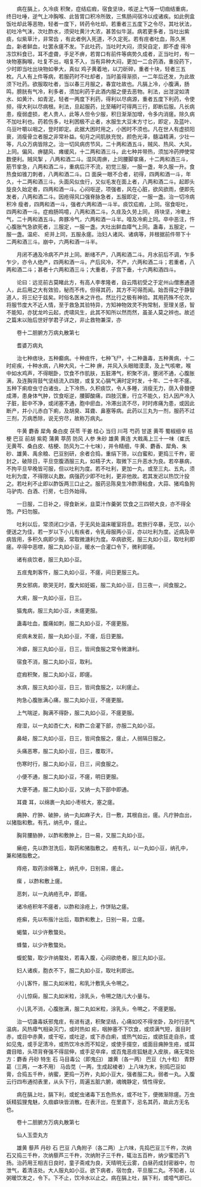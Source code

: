 <!-- { "loadSidebar": true } -->
　　病在膈上，久冷痰 积聚，症结疝瘕，宿食坚块，咳逆上气等一切痼结重病，终日吐唾，逆气上冲胸喉、此皆胃口积冷所致，三焦肠间宿冷以成诸疾。如此例盒饭吐却此等恶物，轻者一度下，转药令吐却。若重者三五度下之令尽，其吐状法，初吐冷气沫，次吐酢水，须臾吐黄汁大浓，甚苦似牛涎。病若更多者，当吐出紫痰，似紫草汁，非常齿 ，有此者例入死道，不久定死。若有疰者吐血，陈久黑血，新者鲜血，吐罢永瘥不发。下此吐药，当吐时大闷，须臾自定，即不虚 得冷冻饮料食已，耳不虚聋，手足不痹，若胃口有前件等病势久成者，正当吐时，有一块物塞胸喉，吐复不出，咽复不入，当有异种大闷，更加一二合药酒，重投药下，少时即当吐出块物如拳大，真似 鸡子黄着地，以刀斫碎，重者十块，轻者三五枚。凡人有上件等病，若服药时不吐却者，当时虽得渐损，一二年后还发，为此故须下吐药。欲服取吐者，当以春三月服之，春宜吐故也。凡膈上冷，小腹满，肠鸣，膀胱有气冷，利多者，须加利药于此酒内服之便去恶物。利法，出泔淀如清水、如黄汁、如青泥，轻者一两度下利药，得利以尽病源，重者五度下利药，令使频，得大利以尽病根。利法，旦起服药，比至晡时可得两三行，即断后服。凡长病患，瘦弱虚损，老人贵人，此等人但令少服，积日渐渐加增，令多内消瘥。除久病不加吐利也。药若伤多，吐利困极不止者，水服生大豆末方寸匕，即定，及蓝叶、乌豆叶嚼以咽之，登时即定。此据大困时用之，小困时不须也。凡在世人有虚损阳衰，消瘦骨立者服之非常补益。旬月之间肌肤充悦，颜色光泽，髓溢精满，少壮一等，凡众万病皆除之。治一切风病疠节风，二十两和酒五斗，贼风、热风、大风，上同。偏风、痹腿风、瘫缓风，十二两和酒三斗。此七种并带热，须加冷药押使常数便利。贼风掣 ，八两和酒二斗。湿风周痹，上同腰脚挛痛，十二两和酒三斗，筋节挛急，八两和酒二斗，重病后汗不流，初觉三服，一服一盏，年久服一升。食热食如锥刀刺者，八两和酒二斗。口 面戾一眼不合者，初得，四两和酒一斗，年久，十二两和酒三斗。头面风似虫行，又似毛发在面上者，八两和酒二斗。起即头旋良久始定者，四两和酒一斗。心闷呕逆，项强者，风在心脏，欲风欲雨，便即先发者，八两和酒二斗。因疮得风口强脊脉急者，五服即定，一服一盏。治一切冷病积冷 瘦者，四两和酒一斗，强者六两和酒一斗半。痰饮疝瘕，上同。宿食呕吐，四两和酒一斗。症瘕肠鸣噫，八两和酒二斗。久疰及久劳上同， 痔块坚，冷嗽上气，二十两和酒五斗。奔豚冷气，六两和酒一斗半。噎及冷痢上同。卒中恶注，忤心腹胀气急欲死者，三服定，一服一盏。大吐出鲜血瘴气上同。蛊毒，五服定，一服一盏。温疟、 疟并上同，五服永瘥。治妇人诸风、诸病等，并根据前件带下十二两和酒三斗。崩中，六两和酒一斗半。

　　月闭不通及冷病不产并上同。断绪不产，八两和酒二斗。月水前后不调，乍多乍少，亦令人绝产，四两和酒一斗。产后风冷，不产，六两和酒二斗；若重者，八两和酒二斗；甚者十六两和酒三斗；大重者，子宫下垂，十六两和酒四斗。

　　论曰：远览前古莫睹此方，有高人李孝隆者，自云隋初受之于定州山僧惠通道人，此后用之大有效验，秘而不传。但得其药，其方不可得而闻。始吾得之于静智道人，将三纪于兹矣。时俗名医未之许也。然比行之极有神验。其用药殊不伦次，将服节度大不近人情，至于救急其验特异，方知神物效灵不拘常制，至理关感，智不能知，亦犹龙吟云起，虎啸风生，此其不知所以然而然，虽圣人莫之辨也。故述之篇末以贻后世好学君子详之，非止救物兼深，亦

　　卷十二胆腑方万病丸散第七

　　耆婆万病丸

　　治七种痞块，五种癫病。十种疰忤，七种飞尸，十二种蛊毒，五种黄病，十二时疟疾，十种水病，八种大风，十二种 痹，并风入头眼暗漠漠，及上气咳嗽，喉中如水鸡声，不得眠卧，饮食不作肌肤，五脏滞气，积聚不消，壅闭不通，心腹胀满，及连胸背鼓气坚结流入四肢，或复叉心膈气满时定时发，十年、二十年不瘥。五种下痢疳虫寸白诸虫，上下冷热，久积痰饮，令人多睡，消瘦无力，荫入骨髓便成滞，患身体气肿，饮食呕逆，腰脚酸痛，四肢沉重，行立不能久，妇人因产冷入子脏，脏中不净，或闭塞不通，胞中瘀血，冷滞出流不尽，时时疼痛为患，或因此断产，并小儿赤白下痢，及胡臭、耳聋、鼻塞等病。此药以三丸为一剂，服药不过三剂，万病悉除，说无穷尽，故称万病丸。

　　牛黄 麝香 犀角 桑白皮 茯苓 干姜 桂心 当归 川芎 芍药 甘遂 黄芩 蜀椒细辛 桔梗 巴豆 前胡 紫菀 蒲黄 葶苈 防风 人参 朱砂 雄黄 黄连 大戟禹上三十一味（崔氏无黄芩、桑白皮、桔梗、防风为二十七味），并令精细，牛黄、麝香、犀角、朱砂、雄黄、禹余粮、巴豆别研，余者合捣，重绢下筛，以白蜜和，更捣三千杵，密封之，破除日，平旦空腹酒服三丸，如梧子大，取微下三升恶水为良。若卒暴病，不拘平旦早晚皆可服，但以吐利为度。若不吐利，更加一丸，或至三丸、五丸，须吐利为度，不得限以丸数。病强药少即不吐利，更非他故。若其发迟以热饮汁投之。若吐利不止即以酢饭两三口止之。服药忌陈臭生冷酢滑粘食，大蒜、猪鸡鱼狗马驴肉、白酒、行房，七日外始得。

　　一日服，二日补之，得食新米，韭菜汁作羹粥 饮食之三四顿大良，亦不得全饱。产妇勿服。

　　吐利以后，常须闭口少语，于无风处温床暖室将息。若旅行卒暴，无饮，以小便送之为佳，若一岁以下小儿有疾者，令乳母服两小豆，亦以吐利为度。近病及卒病皆用，多积久病即少服，常取微溏利为度。卒病欲死，服三丸如小豆，取吐利即瘥。卒得中恶噤，服二丸如小豆，暖水一合灌口令下，微利即瘥。

　　诸有痰饮者，服三丸如小豆。

　　五疰鬼刺客忤，服二丸如小豆，不瘥，间日更服三丸。

　　男女邪病，歌哭无时，腹大如妊娠，服二丸如小豆，日三夜一，间食服之。

　　大痢，服一丸如小豆，日三。

　　猫鬼病，服三丸如小豆，未瘥更服。

　　蛊毒吐血，腹痛如刺，服二丸如小豆，不瘥更服。

　　疟病未发前，服一丸如小豆，不瘥，后日更服。

　　冷癖，服三丸如小豆，日三，皆间食服之常令微溏利。

　　宿食不消，服二丸如小豆，取利。

　　症瘕积聚，服二丸如小豆，即瘥。

　　水病，服三丸如小豆，日三，皆间食服之，以利瘥止。

　　拘急心腹胀满心痛，服二丸如小豆，不瘥更服。

　　上气喘逆，胸满不得卧，服二丸如小豆，不瘥更服。

　　疳湿，以一丸如杏仁大，和酢二合灌下部，亦服二丸如小豆。

　　鼻衄，服二丸如小豆，日三，皆间食服之，瘥止，人弱隔日服之。

　　头痛恶寒，服二丸如小豆，日三，覆取汗。

　　伤寒时行，服二丸如小豆，日三，间食服之。

　　小便不通，服二丸如小豆，不瘥，明日更服。

　　大便不通，服二丸如小豆，又纳一丸下部中即通。

　　耳聋 耳，以绵裹一丸如小枣核大，塞之瘥。

　　痈肿、疔肿、破肿，纳一丸如麻子大，日一敷，其根自出，瘥。凡疔肿血出，以猪脂和敷。有孔，纳孔中，瘥止。

　　胸背腰胁肿，以酢和敷肿上，日一易，又服二丸如小豆。

　　癞疮，先以酢泔洗后，取药和猪脂敷之。 疮有孔，以一丸如小豆，纳孔中，兼和猪脂敷之。

　　痔疮，取药涂绵箸上，纳孔中，日别易，瘥止。

　　瘰 ，以酢和敷上瘥。

　　恶刺，以一丸纳疮孔中，即瘥。

　　诸冷疮积年不瘥者，以酢和涂疮上，作饼贴之瘥。

　　疮癣，先以布揩汁出后，取酢和敷上，日别一易，立瘥。

　　蝎螫，以少许敷螫处。

　　蜂螫，以少许敷螫处。

　　蝮蛇螯，取少许纳螯处，若毒入腹，心闷欲绝者，服三丸如小豆。

　　妇人诸疾，胞衣不下，服二丸如小豆，取吐利即出。

　　小儿客忤，服二丸如米粒，和乳汁敷乳头令嗍之。

　　小儿惊痫，服二丸如米粒，涂乳头，令嗍之随儿大小量与。

　　小儿乳不消，心腹胀满，服二丸如米粒，涂乳头，令嗍之，不瘥更服。

　　治一切蛊毒妖邪鬼疰，有进有退，积聚坚结，心痛如咬不得坐卧，及时行恶气温病，风热瘴气相染灭门，或时热如 疟，咽肿塞不下饮食，或烦满气短，面目时赤，或目中赤黄，或干呕，或吐逆，或下赤白痢，或热气如云，或欲狂走自杀，或如见鬼，或手足清冷，或热饮冷水而不知足，或使手掇空，或面目痈肿生疮，或耳聋目暗，头项背脊强不得屈伸，或手足卒痒，或百鬼恶疰狐魅走入皮肤，痛无常处方：麝香 丹砂 特生 石 马目毒公（即鬼臼） 雄黄（各一两） 巴豆（九十粒） 青野葛（三两，一本不用） 马齿苋（一两，生成起棱者）上八味为末，别捣巴豆如膏，合捣五千杵，纳蜜，更捣一万杵，丸如小豆大，强者服二丸，弱者一丸。入腹云行四布通彻表里，从头下行，周遍五脏六腑，魂魄静定，情性得安。

　　病在膈上吐，膈下利，或蛇虫诸毒下五色热水，或不吐下，便微渐除瘥。万虫妖精狐狸鬼魅，久痼癖块皆消散。在表汗出，在里直下，忌名其药，故此方无名也。

　　卷十二胆腑方万病丸散第七

　　仙人玉壶丸方

　　雄黄 藜芦 丹砂 石 巴豆 八角附子（各二两）上六味，先捣巴豆三千杵，次纳 石又捣三千杵，次纳藜芦三千杵，次纳附子三千杵，辄治五百杵，纳少蜜恐药飞扬。治药用王相吉日良时，童子斋戒为良，天晴明无云雾，白昼药成封密器中，勿泄气，着清洁处。大人服丸如小豆。欲下病者，宿勿食，平旦服二丸。不知者，以粥暖饮发之，令下。下不止，饮冷水以止之。病在膈上吐，膈下利，或噫气即已。

